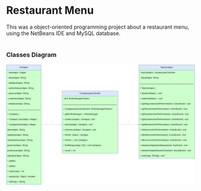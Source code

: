 # Restaurant Menu
This was a object-oriented programming project about a restaurant menu, using the NetBeans IDE and MySQL database.
#

### Classes Diagram

![alt text](https://github.com/ThiagoAKAtrist/restaurant_menu/blob/master/classdiagram.png?raw=true)
